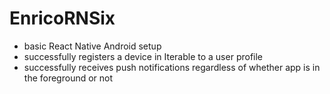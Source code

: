 # EnricoRNSix
 - basic React Native Android setup
 - successfully registers a device in Iterable to a user profile
 - successfully receives push notifications regardless of whether app is in the foreground or not
